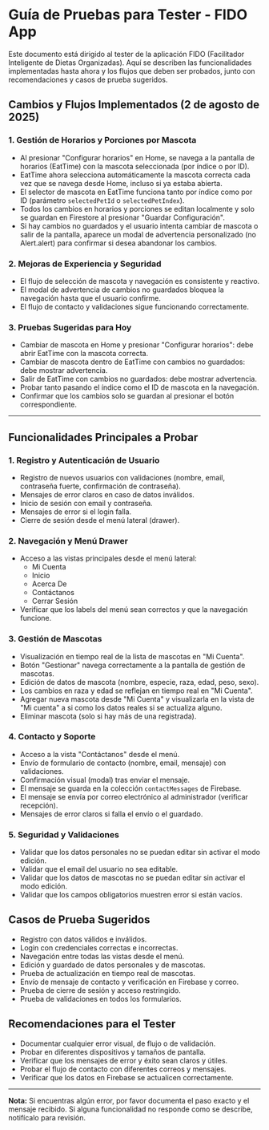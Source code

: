 # Guía de Pruebas para Tester - FIDO App

Este documento está dirigido al tester de la aplicación FIDO (Facilitador Inteligente de Dietas Organizadas). Aquí se describen las funcionalidades implementadas hasta ahora y los flujos que deben ser probados, junto con recomendaciones y casos de prueba sugeridos.

## Cambios y Flujos Implementados (2 de agosto de 2025)

### 1. Gestión de Horarios y Porciones por Mascota
- Al presionar "Configurar horarios" en Home, se navega a la pantalla de horarios (EatTime) con la mascota seleccionada (por índice o por ID).
- EatTime ahora selecciona automáticamente la mascota correcta cada vez que se navega desde Home, incluso si ya estaba abierta.
- El selector de mascota en EatTime funciona tanto por índice como por ID (parámetro `selectedPetId` o `selectedPetIndex`).
- Todos los cambios en horarios y porciones se editan localmente y solo se guardan en Firestore al presionar "Guardar Configuración".
- Si hay cambios no guardados y el usuario intenta cambiar de mascota o salir de la pantalla, aparece un modal de advertencia personalizado (no Alert.alert) para confirmar si desea abandonar los cambios.

### 2. Mejoras de Experiencia y Seguridad
- El flujo de selección de mascota y navegación es consistente y reactivo.
- El modal de advertencia de cambios no guardados bloquea la navegación hasta que el usuario confirme.
- El flujo de contacto y validaciones sigue funcionando correctamente.

### 3. Pruebas Sugeridas para Hoy
- Cambiar de mascota en Home y presionar "Configurar horarios": debe abrir EatTime con la mascota correcta.
- Cambiar de mascota dentro de EatTime con cambios no guardados: debe mostrar advertencia.
- Salir de EatTime con cambios no guardados: debe mostrar advertencia.
- Probar tanto pasando el índice como el ID de mascota en la navegación.
- Confirmar que los cambios solo se guardan al presionar el botón correspondiente.

---

## Funcionalidades Principales a Probar

### 1. Registro y Autenticación de Usuario
- Registro de nuevos usuarios con validaciones (nombre, email, contraseña fuerte, confirmación de contraseña).
- Mensajes de error claros en caso de datos inválidos.
- Inicio de sesión con email y contraseña.
- Mensajes de error si el login falla.
- Cierre de sesión desde el menú lateral (drawer).

### 2. Navegación y Menú Drawer
- Acceso a las vistas principales desde el menú lateral:
  - Mi Cuenta
  - Inicio
  - Acerca De
  - Contáctanos
  - Cerrar Sesión
- Verificar que los labels del menú sean correctos y que la navegación funcione.

### 3. Gestión de Mascotas
- Visualización en tiempo real de la lista de mascotas en "Mi Cuenta".
- Botón "Gestionar" navega correctamente a la pantalla de gestión de mascotas.
- Edición de datos de mascota (nombre, especie, raza, edad, peso, sexo).
- Los cambios en raza y edad se reflejan en tiempo real en "Mi Cuenta".
- Agregar nueva mascota desde "Mi Cuenta" y visualizarla en la vista de "Mi cuenta" a si como los datos reales si se actualiza alguno.
- Eliminar mascota (solo si hay más de una registrada).

### 4. Contacto y Soporte
- Acceso a la vista "Contáctanos" desde el menú.
- Envío de formulario de contacto (nombre, email, mensaje) con validaciones.
- Confirmación visual (modal) tras enviar el mensaje.
- El mensaje se guarda en la colección `contactMessages` de Firebase.
- El mensaje se envía por correo electrónico al administrador (verificar recepción).
- Mensajes de error claros si falla el envío o el guardado.

### 5. Seguridad y Validaciones
- Validar que los datos personales no se puedan editar sin activar el modo edición.
- Validar que el email del usuario no sea editable.
- Validar que los datos de mascotas no se puedan editar sin activar el modo edición.
- Validar que los campos obligatorios muestren error si están vacíos.

## Casos de Prueba Sugeridos

- Registro con datos válidos e inválidos.
- Login con credenciales correctas e incorrectas.
- Navegación entre todas las vistas desde el menú.
- Edición y guardado de datos personales y de mascotas.
- Prueba de actualización en tiempo real de mascotas.
- Envío de mensaje de contacto y verificación en Firebase y correo.
- Prueba de cierre de sesión y acceso restringido.
- Prueba de validaciones en todos los formularios.

## Recomendaciones para el Tester

- Documentar cualquier error visual, de flujo o de validación.
- Probar en diferentes dispositivos y tamaños de pantalla.
- Verificar que los mensajes de error y éxito sean claros y útiles.
- Probar el flujo de contacto con diferentes correos y mensajes.
- Verificar que los datos en Firebase se actualicen correctamente.

---

**Nota:** Si encuentras algún error, por favor documenta el paso exacto y el mensaje recibido. Si alguna funcionalidad no responde como se describe, notifícalo para revisión.
